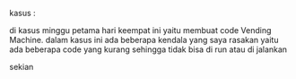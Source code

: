 kasus :

di kasus minggu petama hari keempat ini yaitu membuat code Vending Machine.
dalam kasus ini ada beberapa kendala yang saya rasakan yaitu ada beberapa code yang
kurang sehingga tidak bisa di run atau di jalankan










sekian
